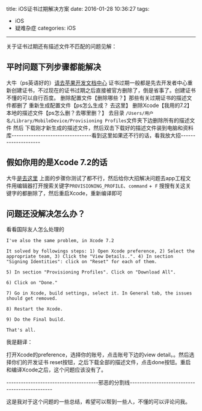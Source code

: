title: iOS证书过期解决方案
date: 2016-01-28 10:36:27
tags: 
- iOS
- 疑难杂症
categories: iOS
---
关于证书过期还有描述文件不匹配的问题见解：

## 平时问题下列步骤都能解决
大牛（ps英语好的）[请去苹果开发文档中心](https://developer.apple.com/library/ios/documentation/IDEs/Conceptual/AppDistributionGuide/Troubleshooting/Troubleshooting.html)
证书过期一般都是先去开发者中心重新创建证书，不过现在的证书过期之后直接被官方删除了，倒是省事了。创建证书不懂的可以自行百度。
删除配置文件【删除哪些？】那些有关过期证书的描述文件都删了
重新生成配置文件【ps怎么生成？ 去这里】
删除Xcode【我用的7.2】本地的描述文件【ps怎么删？去哪里删？】
去目录 `/Users/用户名/Library/MobileDevice/Provisioning Profiles`文件夹下边删除所有的描述文件
然后 下载刚才新生成的描述文件，然后双击下载好的描述文件装到电脑和资料库---------------------------------看到这里如果还不行的话，看我放大招--------------------

## 假如你用的是Xcode 7.2的话
大牛[是去这里](https://developer.apple.com/library/ios/documentation/IDEs/Conceptual/AppDistributionGuide/Troubleshooting/Troubleshooting.html)
上面的步骤你测试了都不行，然后给你大招解决问题去app工程文件用编辑器打开搜索关键字`PROVISIONING_PROFILE`、`command` +` F` 搜搜有关这关键字的都删除了，然后重启Xcode，重新编译即可
## 问题还没解决怎么办？
看看国际友人怎么处理的
```
I've also the same problem, in Xcode 7.2

It solved by followings steps: 1) Open Xcode preference, 2) Select the appropriate team, 3) Click the "View Details..". 4) In section "Signing Identities": click on "Reset" for each of them.

5) In section "Provisioning Profiles". Click on "Download All".

6) Click on "Done."

7) Go in Xcode, build settings, select it. In General tab, the issues should get removed.

8) Restart the Xcode.

9) Do the Final build.

That's all.
```
我是翻译：

打开Xcode的preference，选择你的账号，点击账号下边的view detail。。然后选择你们的开发证书 reset按钮，之后下载全部的描述文件，点击done按钮。重启和编译Xcode之后，这个问题应该没有了。

--------------------------------------邪恶的分割线----------------------------------------------

这是我对于这个问题的一些总结，希望可以帮到一些人，不懂的可以评论问我。







